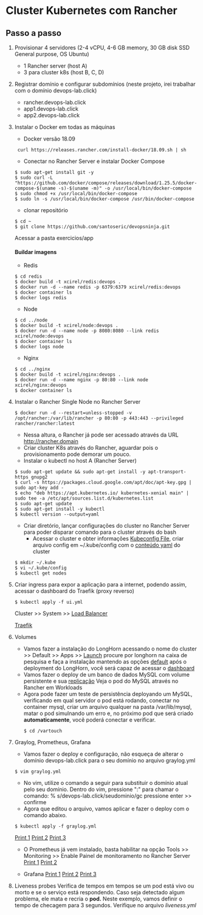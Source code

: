 # Cluster Kubernetes com Rancher

## Passo a passo

1. Provisionar 4 servidores (2-4 vCPU, 4-6 GB memory, 30 GB disk SSD General purpose, OS Ubuntu)
    - 1 Rancher server (host A)
    - 3 para cluster k8s (host B, C, D)

2. Registrar domínio e configurar subdomínios (neste projeto, irei trabalhar com o domínio devops-lab.click)
    - rancher.devops-lab.click
    - app1.devops-lab.click
    - app2.devops-lab.click

3. Instalar o Docker em todas as máquinas
    - Docker versão 18.09
    ```
     curl https://releases.rancher.com/install-docker/18.09.sh | sh    
    ```
    - Conectar no Rancher Server e instalar Docker Compose
    ```
    $ sudo apt-get install git -y
    $ sudo curl -L "https://github.com/docker/compose/releases/download/1.25.5/docker-compose-$(uname -s)-$(uname -m)" -o /usr/local/bin/docker-compose
    $ sudo chmod +x /usr/local/bin/docker-compose
    $ sudo ln -s /usr/local/bin/docker-compose /usr/bin/docker-compose
    ```
    - clonar repositório   
    ```
    $ cd ~
    $ git clone https://github.com/santoseric/devopsninja.git
    ```
    
    Acessar a pasta exercicios/app

    #### Buildar imagens
    - Redis
    ```
    $ cd redis
    $ docker build -t xcirel/redis:devops .
    $ docker run -d --name redis -p 6379:6379 xcirel/redis:devops
    $ docker container ls
    $ docker logs redis
    ```
    - Node
    ```
    $ cd ../node
    $ docker build -t xcirel/node:devops .
    $ docker run -d --name node -p 8080:8080 --link redis xcirel/node:devops
    $ docker container ls
    $ docker logs node
    ```
    - Nginx
    ```
    $ cd ../nginx
    $ docker build -t xcirel/nginx:devops .
    $ docker run -d --name nginx -p 80:80 --link node xcirel/nginx:devops
    $ docker container ls
    ```

4. Instalar o Rancher Single Node no Rancher Server
     
    ```
    $ docker run -d --restart=unless-stopped -v /opt/rancher:/var/lib/rancher -p 80:80 -p 443:443 --privileged rancher/rancher:latest
    ```
    - Nessa altura, o Rancher já pode ser acessado através da URL http://rancher.domain
    - Criar cluster K8s através do Rancher, aguardar pois o provisionamento pode demorar um pouco.
    - Instalar o kubectl no host A (Rancher Server)
    ```
    $ sudo apt-get update && sudo apt-get install -y apt-transport-https gnupg2
    $ curl -s https://packages.cloud.google.com/apt/doc/apt-key.gpg | sudo apt-key add -
    $ echo "deb https://apt.kubernetes.io/ kubernetes-xenial main" | sudo tee -a /etc/apt/sources.list.d/kubernetes.list
    $ sudo apt-get update
    $ sudo apt-get install -y kubectl
    $ kubectl version --output=yaml
    ```
    - Criar diretório, lançar configurações do cluster no Rancher Server para poder disparar comando para o cluster através do bash
        - Acessar o cluster e obter informações [Kubeconfig File](screenshots/kubeconfig-file-button.png), criar arquivo config em ~/.kube/config com o [conteúdo yaml](screenshots/kubeconfig-file-yaml.png) do cluster
    ```
    $ mkdir ~/.kube
    $ vi ~/.kube/config
    $ kubectl get nodes    
    ```    
5. Criar ingress para expor a aplicação para a internet, podendo assim, acessar o dashboard do Traefik (proxy reverso)
    ```
    $ kubectl apply -f ui.yml
    ```
    Cluster >> System >> [Load Balancer](screenshots/dashboard-traefik.png) 

    [Traefik](screenshots/dashboard-traefik-2.png)

6. Volumes
    - Vamos fazer a instalação do LongHorn acessando o nome do cluster >> Default >> Apps >> [Launch](screenshots/longhorn-install.png) procure por longhorn na caixa de pesquisa e faça a instalação mantendo as opções [default](longhorn-default-parameters.png) após o deployment do LongHorn, você será capaz de acessar o [dashboard](screenshots/longhorn-dashboard.png)
    - Vamos fazer o deploy de um banco de dados MySQL com volume persistente e sua [replicação](screenshots/longhorn-deployed-volume-with-replicas.png)
    Veja o pod do MySQL através no Rancher em Workloads
    - Agora pode fazer um teste de persistência deployando um MySQL, verificando em qual servidor o pod está rodando, conectar no container mysql, criar um arquivo qualquer na pasta /var/lib/mysql, matar o pod simulnando um erro e, no próximo pod que será criado **automaticamente**, vocẽ poderá conectar e verificar.  
        ```
        $ cd /vartouch 

        ```

7. Graylog, Prometheus, Grafana
    - Vamos fazer o deploy e configuração, não esqueça de alterar o domínio devops-lab.click para o seu domínio no arquivo graylog.yml
    ```
    $ vim graylog.yml
    ```
    - No vim, utilize o comando a seguir para substituir o domínio atual pelo seu domínio. Dentro do vim, pressione ":" para chamar o comando: % s/devops-lab.click/seudominio/gc pressione enter >> confirme
    - Agora que editou o arquivo, vamos aplicar e fazer o deploy com o comando abaixo.
    ```
    $ kubectl apply -f graylog.yml
    ```
    [Print 1](screenshots/graylog-k8s.png) [Print 2](screenshots/graylog-k8s-2.png) [Print 3](screenshots/graylog-k8s-3.png)
    
    - O Prometheus já vem instalado, basta habilitar na opção Tools >> Monitoring >> Enable
    Painel de monitoramento no Rancher Server
    [Print 1](screenshots/monitoring-panel-on-rancher.png) [Print 2](screenshots/monitoring-panel-on-rancher-2.png)
    
    - Grafana
    [Print 1](screenshots/grafana-cluster.png) [Print 2](screenshots/grafana-pods-cpu.png) [Print 3](screenshots/grafana-pods-cpu-2.png)

9. Liveness probes
    Verifica de tempos em tempos se um pod está vivo ou morto e se o serviço está respondendo. Caso seja detectado algum problema, ele mata e recria o **pod.**
    Neste exemplo, vamos definir o tempo de checagem para 3 segundos. Verifique no arquivo *liveness.yml*
    